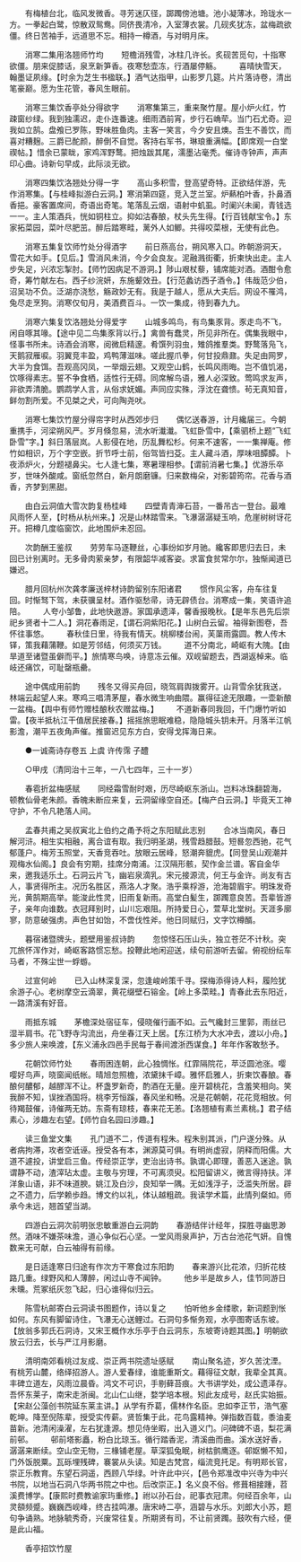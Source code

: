 <!-- { "loadSidebar": true } -->
　　有梅植台北，临风发微香。寻芳迷仄径，踯躅傍池塘。池小凝薄冰，玲珑水一方。一拳起白鹭，惊散双鸳鸯。同侪畏清冷，入室薄衣裳。几砚炙犹冻，盆梅疏欲僵。终日苦袖手，远道思不忘。相持一樽酒，与对明月床。

　　消寒二集用洛翘师竹均
　　短檐消残雪，冰柱几许长。炙砚苦觅句，十指寒欲僵。朋来促膝话，泉烹新笋香。夜寒愁壶冻，行酒屡停觞。
　　喜晴快雪天，翰墨证夙缘。【时余为芝生书楹联。】酒气达指甲，山影罗几筵。片片落诗卷，清出笔豪巅。愿为生花管，春风生眼前。

　　消寒三集饮香亭处分得欲字
　　消寒集第三，重来聚竹屋。屋小炉火红，竹疎窗纱绿。我到独濡迟，走仆连番速。细雨洒前宵，步行石崅荦。当门石尤奇。迎我如立鹄。盘飧已罗陈，野味胜鱼肉。主客一笑言，今夕安且燠。吾生不善饮，而喜对糟麹。三爵已酡颜，醉倒不自觉。客持右军书，琳琅重满幅。【即席观一白堂禊帖。】惜余已蒙眬，家鸡浑野鹜。把烛跋其尾，濡墨沾毫秃。催诗寺钟声，声声印心曲。诗新句早成，此际淡无欲。

　　消寒四集饮洛翘处分得一字
　　高山多积雪，登高望奇特。正欲结伴游，先作消寒集。【与桂峰拟游白云洞。】寒消第四筵，竞入芝兰室。炉爇柏叶香，扑鼻酒香挹。豪客置席间，奇语出奇笔。笔落乱云烟，语射中虮虱。时阑兴未阑，青钱选一一。主人策酒兵，恍如铜柱立。抑如沽春酿，杖头先生得。【行百钱献宝令。】东家拓菜园，菜叶尽肥茁。醉后踏寒畦，蓠外人如鲫。共得咬菜根，无使有此色。

　　消寒五集复饮师竹处分得酒字
　　前日燕高台，朔风寒入口。昨朝游洞天，雪花大如手。【见后。】雪消风未消，今夕会良友。泥融溅街衢，折柬快出走。主人步失足，兴浓忘掣肘。【师竹因病足不游洞。】陟山艰杖藜，铺席能对酒。酒酣令愈奇，筹竹献左右。西子纱浣妍，东施颦效丑。【行范蠡访西子酒令。】伟哉范少伯，沼吴功不负。泛湖亦浇愁，觞政妙无有。我是于越人，愿从大夫后。网设不罹鸿，兔尽走烹狗。消寒仅旬月，美酒费百斗。一饮一集成，待到春九九。

　　消寒六集复饮洛翘处分得爱字
　　山城多鸣鸟，有鸟集豕背。豕走鸟不飞，闲自啄其喙。【途中见二鸟集豕背以行。】禽兽有蠢灵，所见非所在。偶集我眼中，怪事书所未。诗酒会消寒，阅微启精邃。肴馔列羽虫，雉鸽推羣类。野鹜落凫飞，天鹅寂雁唳。羽翼竞丰盈，鸡鸭薄滋味。嗟此握爪拳，何甘投鼎鼐。失足由网罗，大半为食饵。吾观高冈凤，一举烟云翅。又观空山鹤，长鸣风雨晦。岂不值饥渴，饮啄得素志。誓不争食栖，适性行无碍。同席解鸟语，雅人必深致。莺鸣求友声，非欲弄清脆。鹦鹉学人言，从俗求妩媚。声同应实殊，浮沈在聋愦。茍无真知音，鲜勿割所爱。不见桀之犬，可向陶尧吠。 

　　消寒七集饮竹屋分得帘字时从西郊步归
　　偶忆送春游，计月纔届三。今朝重携手，河梁朔风严。岁月倏忽易，流水听瀐瀐。飞虹卧雪中，【乘驷桥上题“飞虹卧雪”字。】斜日落层岚。人影侵在地，历乱舞松杉。何来不速客，一一集禅庵。修竹如相识，万个字空嵌。折节呼士前，俗驾皆扫芟。主人藏斗酒，厚味咀醰醰。卜夜添炉火，分题褪鼻尖。七人逢七集，寒暑理相参。【谓前消暑七集。】优游乐卒岁，世味外酸咸。窗纸忽然白，新月朗磨镰。归来数梅朵，对影碧筠帘。花香与酒香，齐梦到黑甜。

　　由白云洞值大雪次韵复杨桂峰
　　四壁青青渖石苔，一番吊古一登台。最难风雨怀人至，【时杨从杭州来。】况是山林踏雪来。飞瀑潺潺疑玉响，危崖树树讶花开。把樽几度临窗饮，此地围炉未忍回。

　　次韵酬王鉴叔
　　劳劳车马逐鞭丝，心事纷如岁月驰。纔客即思归去日，未回已计别离时。无多骨肉萦亲梦，有限韶华减客姿。求富食贫常尔尔，独惭闻道已嫌迟。

　　腊月回杭州次龚孝廉送梓材诗韵留别东阳诸君
　　惯作风尘客，舟车往复回。时惭驽下驾，未获骥呈材。酒作驱愁帚，诗无辟债台。消寒成一集，笑语许追陪。
　　人夸小邹鲁，此地快遨游。家国承遗泽，馨香报晚秋。【是年东邑先后崇祀乡贤者十二人。】洞花春雨足，【谓石洞紫阳花。】山树白云留。袖得新图卷，吾怀往事悠。
　　春秋佳日里，待我有情天。桃柳楼台闹，芙蕖雨露圆。教人传木铎，策我藉蒲鞭。如是芳邻结，何须买万钱。
　　道不分南北，崎岖有大隗。【由旱道至诸暨虽僻而平。】旅情寒鸟唤，诗意冻云催。双岘留题去，西湖返棹来。临岐还痛饮，可耻罄瓶罍。

　　途中偶成用前韵
　　残冬又得买舟回，晓驾肩舆拨雾开。山背雪余犹我送，林端云起望人来。寒鸡三唱清茅屋，春水微生响曲隈。赢得征途无限趣，一壶新酿一盆梅。【舆中有师竹赠桂酿秋农赠盆梅。】
　　不道新春同我回，千门爆竹听如雷。【夜半抵杭江干值居民接春。】摇摇旅思眠难稳，隐隐城头钥未开。月落半江帆影澹，潮平五夜角声催。推窗迟见东方白，安得戈挥海日来。

　　●一诚斋诗存卷五                   上虞 许传霈 子醴

　　○甲戌（清同治十三年，一八七四年，三十一岁）

　　春雹折盆梅感赋
　　同经霜雪耐时艰，历尽崎岖东浙山。岂料冰珠翻碧海，顿教仙骨老朱颜。香魄未断应来复，云洞留缘空自还。【梅产白云洞。】毕竟天工神守护，不令凡艳落人间。

　　孟春共甫之吴叔寅北上伯约之甬予将之东阳赋此志别
　　合冰当南风，春日解河浒。相生实相融，离合谊有取。我归明圣湖，残雪趋腊鼓。短晷忽西驰，花气郁蓬户。梅芳玉照堂，天香竞吞吐。放眼云居峰，怒潮奔貔虎。【同登吴山观潮并观梅水仙阁。】良会有穷期，挂席分南浦。江汉隔形骸，契作金兰谱。客自金华来，邀我适乐土。石洞云片飞，幽岩泉滴乳。宋元接源流，何王与金许。尚友有古人，事贤得所主。况历名胜区，燕洛人才聚。浩乎乘桴游，沧海碧眉宇。明珠发奇光，黄鹄期高举。能浚此性灵，旧雨复新雨。高堂白髪生，踯躅意良苦。吾辈皆游子，亲年向谁数。衣冠拜别时，山川忘艰阻。所持爱日心，萱草北堂树。天涯多廓寥，防意破强虏。声色甘如饴，不啻伐性斧。他日同赋归，文字饮樽醑。

　　暮宿诸暨牌头，题壁用鉴叔诗韵
　　忽惊怪石压山头，独立苍茫不计秋。突兀旅怀浑作对，崎岖客路惯忘愁。投鞭此地闲迎送，续句前游听去留。俯视纷纭车马者，不殊尘世一蜉蝣。

　　过宣何岭
　　已入山林深复深，忽逢峻岭策千寻。探梅添得诗人料，履险犹余游子心。老树摩空云滴翠，黄花缀壁石镕金。【岭上多菜畦。】青春此去东阳近，一路清溪有好音。

　　雨抵东城
　　茅檐深处宿征车，侵晓催行画不如。云气纔封三里郭，雨丝已湿半肩书。花飞野寺沟流出，舟坐春江天上居。【东江桥为大水冲去，渡以小舟。】多少旅人来唤渡，【东义浦永四邑手民每于春间渡浙西谋食。】年年作客敢愁予。

　　花朝饮师竹处
　　春雨困连朝，此心独惆怅。红霏隔院花，苹泛圆池涨。嘤嘤好鸟声，晓窗闻纸帐。晴旭忽照檐，浓黛抹千嶂。雅怀启雅人，折柬饮春酿。春酿何醲郁，越醪浑不让。杯盏罗新奇，酌酒在无量。座开碧桃花，含羞笑相向。笑我醉不知，误挫酒国将。桃李芳恒蹊，春风坐和畅。况是花朝朝，花花竞相放。何待羯鼓催，诗催两无妨。东斋有琼枝，春来花无恙。【洛翘植有素兰素桃。】君子结素心，涉趣左右望。【师竹自名园曰涉趣。】

　　读三鱼堂文集
　　孔门道不二，传道有程朱。程朱别其派，门户遂分殊。从者病拘滞，攻者空诋诬。授受各有本，渊源莫可俱。有明尚虚寂，阴释而阳儒。大道不遽投，讲堂启三鱼。传经崇正学，吏治出诗书。孰谓心即理，善恶入迷途。孰谓静不动，渣滓玷太虚。主敬与穷理，不可离须臾。松阳留讲义，微言得持扶。洋洋象山语，非不味道腴。姚江及白沙，良知举一隅。无如浅浮子，泛滥失所居。辟之不遗力，后学赖歩趋。博文约以礼，体认越粗疏。我读学术篇，此情列粲如。师承今未远，翘首望当湖。

　　四游白云洞次前明张忠敏重游白云洞韵
　　春游结伴计经年，探胜寻幽思渺然。酒味不嫌茶味澹，道心争似石心坚。一堂风雨泉声护，万古台池花气妍。自愧数来无可献，白云袖得有前缘。

　　是日适逢寒日归途有作次方干寒食过东阳韵
　　春来游兴比花浓，归折花枝路几重。绿野风和人薄醉，闲过山寺不闻钟。
　　他乡半是故乡人，佳节同游日未曛。荒冢纸灰忽飞起，归心谁得似归云。

　　陈雪杭邮寄白云洞读书图题作，诗以复之
　　怕听他乡金缕歌，新词题到怅如何。东风有脚留诗住，飞瀑无心送鲤过。石洞句多惭务观，水亭图寄话东坡。【放翁多郭氏石洞诗，又宋王概作水乐亭于白云洞东，东坡寄诗题其图。】明朝欲放云归去，长与严江月影磨。

　　清明南郊看桃过友成、崇正两书院遗址感赋
　　南山聚名迹，岁久苦沈湮。有桃芳山麓，络绎招游人。游人爱春绿，谁能重斯文。藉得征文献，我辈全其真。丰碑立道左，风雨泣晨昏。鸿文不可识，手剔藓苔痕。大书讲学处，成公遗泽存。吾怀东莱子，南宋走浙闽。北山仁山继，婺学培本根。矧此友成号，赵氏实始振。【宋赵公藻创书院延东莱主讲。】从学有乔葛，儒林作名臣。忠如李正节，浩气塞乾坤。降至倪陈辈，授受实传薪。贤哲集于此，花鸟露精神。弹指数百载，黍油麦苗新。池清闲澡濯，左右犹逢源。想见侍坐暇，出入道义门。问碑碑不语，梨花满前邨。
　　邨前塔影矗，粉白比琼玉。循行踏香泥，清溪曲而曲。溪水送好香，潺潺来断续。空山空无物，三椽铺老屋。草深狐兔眠，树枯鹯鹰逐。邨妪懒不知，门外饭脱粟。瓦砾埋残碑，褰裳从头读。知是古梵宫，缁流竞托足。有明郑长官，崇正乐教育。东望石洞遥，西顾八华绿。叶许此中兴，【邑令郑准改中兴寺为中兴书院，以地当石洞八华两书院之中也。后改崇正。】名义良不俗。修葺相接踵，苕溪费博学。【康熙时费教谕家玙重修。】祔以孙石台，祀事衣冠肃。何经百余年，山灵頟频蹙。巍巍西岘峰，终古挂鸣瀑。唐宋峙二亭，涵碧与水乐。刘郎大小苏，题句争诵熟。地脉毓秀奇，兴废常往复。所期贤有司，不让前贤躅。鼓吹有六经，便是此山福。

　　香亭招饮竹屋
